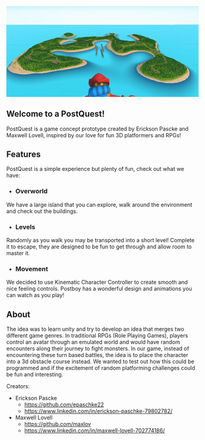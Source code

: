 ![Image of Overworld](island.png)
## Welcome to a PostQuest!

PostQuest is a game concept prototype created by Erickson Pascke and Maxwell Lovell, inspired by our love for fun 3D platformers and RPGs!


## Features

PostQuest is a simple experience but plenty of fun, check out what we have:

- ### Overworld
We have a large island that you can explore, walk around the environment and check out the buildings.
- ### Levels
Randomly as you walk you may be transported into a short level! Complete it to escape, they are designed to be fun to get through and allow room to master it.
- ### Movement
We decided to use Kinematic Character Controller to create smooth and nice feeling controls. Postboy has a wonderful design and animations you can watch as you play!

## About

The idea was to learn unity and try to develop an idea that merges two different game genres.
In traditional RPGs (Role Playing Games), players control an avatar through an emulated world and would have random encounters along their journey to fight monsters.
In our game, instead of encountering these turn based battles, the idea is to place the character into a 3d obstacle course instead.
We wanted to test out how this could be programmed and if the excitement of random platforming challenges could be fun and interesting.

Creators:
- Erickson Pascke
  - https://github.com/epaschke22 
  - https://www.linkedin.com/in/erickson-paschke-79802782/
- Maxwell Lovell
  - https://github.com/maxlov
  - https://www.linkedin.com/in/maxwell-lovell-702774186/


